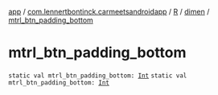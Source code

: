 [app](../../../index.md) / [com.lennertbontinck.carmeetsandroidapp](../../index.md) / [R](../index.md) / [dimen](index.md) / [mtrl_btn_padding_bottom](./mtrl_btn_padding_bottom.md)

# mtrl_btn_padding_bottom

`static val mtrl_btn_padding_bottom: `[`Int`](https://kotlinlang.org/api/latest/jvm/stdlib/kotlin/-int/index.html)
`static val mtrl_btn_padding_bottom: `[`Int`](https://kotlinlang.org/api/latest/jvm/stdlib/kotlin/-int/index.html)